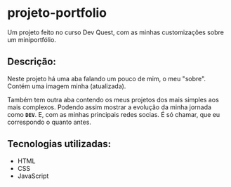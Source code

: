 # projeto-portfolio

Um projeto feito no curso Dev Quest, com as minhas customizações sobre um miniportfólio. 

## Descrição:

Neste projeto há uma aba falando um pouco de mim, o meu "sobre". Contém uma imagem minha (atualizada).

Também tem outra aba contendo os meus projetos dos mais simples aos mais complexos. Podendo assim mostrar a evolução da minha jornada como <b>```DEV```</b>. 
E, com as minhas principais redes socias. É só chamar, que eu correspondo o quanto antes.

## Tecnologias utilizadas:

- HTML
- CSS
- JavaScript